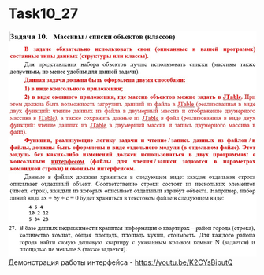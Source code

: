 # Task10_27
![alt text](1.jpg)
![alt text](2.jpg)
Демонстрация работы интерфейса - https://youtu.be/K2CYsBiputQ
